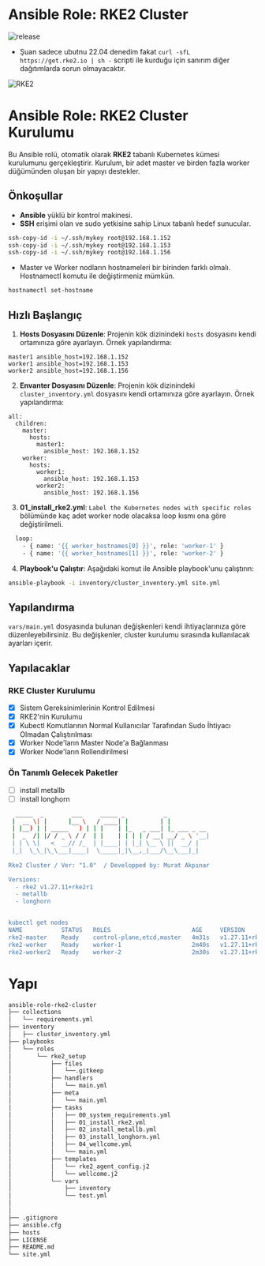 #  Ansible Role: RKE2 Cluster
![release](https://img.shields.io/badge/release-v1.0-blue)
- Şuan sadece ubutnu 22.04 denedim fakat `curl -sfL https://get.rke2.io | sh -` scripti ile kurduğu için sanırım diğer dağıtımlarda sorun olmayacaktır.


<img src="https://camo.githubusercontent.com/e8b5779608fb6e9487657a97573e6658fa8ad24ac193c00c4424bd5d83b818a1/68747470733a2f2f646f63732e726b65322e696f2f696d672f6c6f676f2d686f72697a6f6e74616c2d726b65322e737667" alt="RKE2" data-canonical-src="https://docs.rke2.io/img/logo-horizontal-rke2.svg" style="max-width: 100%;">


# Ansible Role: RKE2 Cluster Kurulumu

Bu Ansible rolü, otomatik olarak **RKE2** tabanlı Kubernetes kümesi kurulumunu gerçekleştirir. Kurulum, bir adet master ve birden fazla worker düğümünden oluşan bir yapıyı destekler.

## Önkoşullar

- **Ansible** yüklü bir kontrol makinesi.
- **SSH** erişimi olan ve sudo yetkisine sahip Linux tabanlı hedef sunucular.
````bash
ssh-copy-id -i ~/.ssh/mykey root@192.168.1.152
ssh-copy-id -i ~/.ssh/mykey root@192.168.1.153
ssh-copy-id -i ~/.ssh/mykey root@192.168.1.156
````
- Master ve Worker nodların hostnameleri bir birinden farklı olmalı. Hostnamectl komutu ile değiştirmeniz mümkün.
````bash
hostnamectl set-hostname
````

## Hızlı Başlangıç

1. **Hosts Dosyasını Düzenle**: Projenin kök dizinindeki `hosts` dosyasını kendi ortamınıza göre ayarlayın. Örnek yapılandırma:

```
master1 ansible_host=192.168.1.152
worker1 ansible_host=192.168.1.153
worker2 ansible_host=192.168.1.156
```

2. **Envanter Dosyasını Düzenle**: Projenin kök dizinindeki `cluster_inventory.yml` dosyasını kendi ortamınıza göre ayarlayın. Örnek yapılandırma:

```
all:
  children:
    master:
      hosts:
        master1:
          ansible_host: 192.168.1.152
    worker:
      hosts:
        worker1:
          ansible_host: 192.168.1.153
        worker2:
          ansible_host: 192.168.1.156

```
3. **01_install_rke2.yml**: `Label the Kubernetes nodes with specific roles` bölümünde kaç adet worker node olacaksa loop kısmı ona göre değiştirilmeli.
```bash
  loop:
    - { name: '{{ worker_hostnames[0] }}', role: 'worker-1' }
    - { name: '{{ worker_hostnames[1] }}', role: 'worker-2' }
```

4. **Playbook'u Çalıştır**: Aşağıdaki komut ile Ansible playbook'unu çalıştırın:

```bash
ansible-playbook -i inventory/cluster_inventory.yml site.yml
```

## Yapılandırma

`vars/main.yml` dosyasında bulunan değişkenleri kendi ihtiyaçlarınıza göre düzenleyebilirsiniz. Bu değişkenler, cluster kurulumu sırasında kullanılacak ayarları içerir.

## Yapılacaklar

### RKE Cluster Kurulumu
- [x] Sistem Gereksinimlerinin Kontrol Edilmesi
- [X] RKE2'nin Kurulumu
- [X] Kubectl Komutlarının Normal Kullanıcılar Tarafından Sudo İhtiyacı Olmadan Çalıştırılması
- [X] Worker Node'ların Master Node'a Bağlanması
- [X] Worker Node'ların Rollendirilmesi

### Ön Tanımlı Gelecek Paketler
- [ ] install metallb
- [ ] install longhorn

````bash
  _____  _        ___     _____ _           _            
 |  __ \| |      |__ \   / ____| |         | |           
 | |__) | | _____   ) | | |    | |_   _ ___| |_ ___ _ __ 
 |  _  /| |/ / _ \ / /  | |    | | | | / __| __/ _ \ '__|
 | | \ \|   <  __// /_  | |____| | |_| \__ \ ||  __/ |   
 |_|  \_\_|\_\___|____|  \_____|_|\__,_|___/\__\___|_|   
                                                         
Rke2 Cluster / Ver: "1.0"  / Developped by: Murat Akpınar

Versions:
  - rke2 v1.27.11+rke2r1
  - metallb
  - longhorn


kubectl get nodes
NAME           STATUS   ROLES                       AGE     VERSION
rke2-master    Ready    control-plane,etcd,master   4m31s   v1.27.11+rke2r1
rke2-worker    Ready    worker-1                    2m40s   v1.27.11+rke2r1
rke2-worker2   Ready    worker-2                    2m30s   v1.27.11+rke2r1
````


# Yapı

```bash
ansible-role-rke2-cluster
├── collections
│   └── requirements.yml
├── inventory
│   ├── cluster_inventory.yml
├── playbooks
│   └── roles
│       └── rke2_setup
│           ├── files
│           │   └──.gitkeep
│           ├── handlers
│           │   └── main.yml
│           ├── meta
│           │   └── main.yml
│           ├── tasks
│           │   ├── 00_system_requirements.yml
│           │   ├── 01_install_rke2.yml
│           │   ├── 02_install_metallb.yml
│           │   ├── 03_install_longhorn.yml
│           │   ├── 04_wellcome.yml
│           │   └── main.yml
│           ├── templates
│           │   └── rke2_agent_config.j2
│           │   └── wellcome.j2
│           └── vars
│               ├── inventory
│               └── test.yml
│ 
│
├── .gitignore
├── ansible.cfg
├── hosts
├── LICENSE
├── README.md
└── site.yml
```

